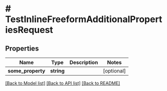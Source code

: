 # # TestInlineFreeformAdditionalPropertiesRequest

## Properties

Name | Type | Description | Notes
------------ | ------------- | ------------- | -------------
**some_property** | **string** |  | [optional]

[[Back to Model list]](../../README.md#models) [[Back to API list]](../../README.md#endpoints) [[Back to README]](../../README.md)
